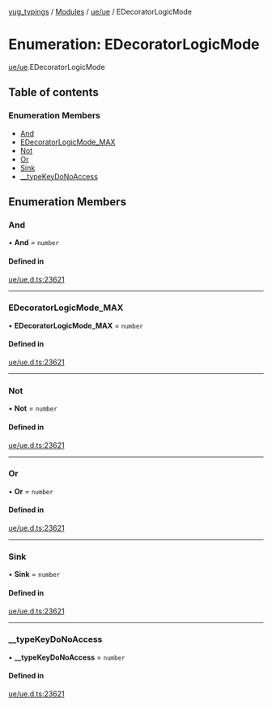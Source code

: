 [yug_typings](../README.md) / [Modules](../modules.md) / [ue/ue](../modules/ue_ue.md) / EDecoratorLogicMode

# Enumeration: EDecoratorLogicMode

[ue/ue](../modules/ue_ue.md).EDecoratorLogicMode

## Table of contents

### Enumeration Members

- [And](ue_ue.EDecoratorLogicMode.md#and)
- [EDecoratorLogicMode\_MAX](ue_ue.EDecoratorLogicMode.md#edecoratorlogicmode_max)
- [Not](ue_ue.EDecoratorLogicMode.md#not)
- [Or](ue_ue.EDecoratorLogicMode.md#or)
- [Sink](ue_ue.EDecoratorLogicMode.md#sink)
- [\_\_typeKeyDoNoAccess](ue_ue.EDecoratorLogicMode.md#__typekeydonoaccess)

## Enumeration Members

### And

• **And** = `number`

#### Defined in

[ue/ue.d.ts:23621](https://github.com/YugMetaverse/yug_typings/blob/b7d9b19/ue/ue.d.ts#L23621)

___

### EDecoratorLogicMode\_MAX

• **EDecoratorLogicMode\_MAX** = `number`

#### Defined in

[ue/ue.d.ts:23621](https://github.com/YugMetaverse/yug_typings/blob/b7d9b19/ue/ue.d.ts#L23621)

___

### Not

• **Not** = `number`

#### Defined in

[ue/ue.d.ts:23621](https://github.com/YugMetaverse/yug_typings/blob/b7d9b19/ue/ue.d.ts#L23621)

___

### Or

• **Or** = `number`

#### Defined in

[ue/ue.d.ts:23621](https://github.com/YugMetaverse/yug_typings/blob/b7d9b19/ue/ue.d.ts#L23621)

___

### Sink

• **Sink** = `number`

#### Defined in

[ue/ue.d.ts:23621](https://github.com/YugMetaverse/yug_typings/blob/b7d9b19/ue/ue.d.ts#L23621)

___

### \_\_typeKeyDoNoAccess

• **\_\_typeKeyDoNoAccess** = `number`

#### Defined in

[ue/ue.d.ts:23621](https://github.com/YugMetaverse/yug_typings/blob/b7d9b19/ue/ue.d.ts#L23621)

